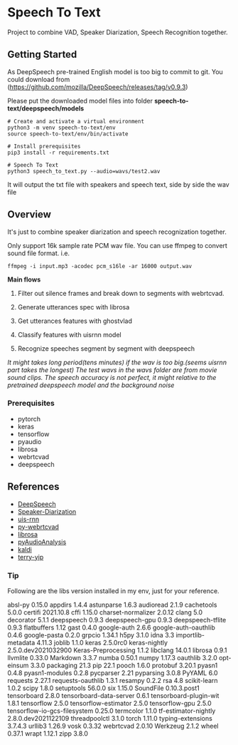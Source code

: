 # Speech To Text

Project to combine VAD, Speaker Diarization, Speech Recognition together.



## Getting Started

As DeepSpeech pre-trained English model is too big to commit to git. You could download from 
(https://github.com/mozilla/DeepSpeech/releases/tag/v0.9.3)

Please put the downloaded model files into folder **speech-to-text/deepspeech/models**

```shell
# Create and activate a virtual environment
python3 -m venv speech-to-text/env
source speech-to-text/env/bin/activate

# Install prerequisites
pip3 install -r requirements.txt

# Speech To Text
python3 speech_to_text.py --audio=wavs/test2.wav
```

It will output the txt file with speakers and speech text, side by side the wav file 

## Overview

It's just to combine speaker diarization and speech recognization together. 

Only support 16k sample rate PCM wav file. You can use ffmpeg to convert sound file format. i.e.
```
ffmpeg -i input.mp3 -acodec pcm_s16le -ar 16000 output.wav
```
**Main flows**
1. Filter out silence frames and break down to segments with webrtcvad.

2. Generate utterances spec with librosa

3. Get utterances features with ghostvlad

4. Classify features with uisrnn model

5. Recognize speeches segment by segment with deepspeech

*It might takes long period(tens minutes) if the wav is too big.(seems uisrnn part takes the longest)
The test wavs in the wavs folder are from movie sound clips. The speech accuracy is not perfect, it might relative to the pretrained deepspeech model and the background noise*

### Prerequisites

- pytorch
- keras
- tensorflow
- pyaudio
- librosa
- webrtcvad
- deepspeech


## References

- [DeepSpeech](https://github.com/mozilla/DeepSpeech)
- [Speaker-Diarization](https://github.com/taylorlu/Speaker-Diarization)
- [uis-rnn](https://github.com/google/uis-rnn)
- [py-webrtcvad](https://github.com/wiseman/py-webrtcvad)
- [librosa](https://github.com/librosa/librosa)
- [pyAudioAnalysis](https://github.com/tyiannak/pyAudioAnalysis)
- [kaldi](https://github.com/kaldi-asr/kaldi)
- [terry-yip](https://github.com/terry-yip)

### Tip

Following are the libs version installed in my env, just for your reference.

absl-py                      0.15.0
appdirs                      1.4.4
astunparse                   1.6.3
audioread                    2.1.9
cachetools                   5.0.0
certifi                      2021.10.8
cffi                         1.15.0
charset-normalizer           2.0.12
clang                        5.0
decorator                    5.1.1
deepspeech                   0.9.3
deepspeech-gpu               0.9.3
deepspeech-tflite            0.9.3
flatbuffers                  1.12
gast                         0.4.0
google-auth                  2.6.6
google-auth-oauthlib         0.4.6
google-pasta                 0.2.0
grpcio                       1.34.1
h5py                         3.1.0
idna                         3.3
importlib-metadata           4.11.3
joblib                       1.1.0
keras                        2.5.0rc0
keras-nightly                2.5.0.dev2021032900
Keras-Preprocessing          1.1.2
libclang                     14.0.1
librosa                      0.9.1
llvmlite                     0.33.0
Markdown                     3.3.7
numba                        0.50.1
numpy                        1.17.3
oauthlib                     3.2.0
opt-einsum                   3.3.0
packaging                    21.3
pip                          22.1
pooch                        1.6.0
protobuf                     3.20.1
pyasn1                       0.4.8
pyasn1-modules               0.2.8
pycparser                    2.21
pyparsing                    3.0.8
PyYAML                       6.0
requests                     2.27.1
requests-oauthlib            1.3.1
resampy                      0.2.2
rsa                          4.8
scikit-learn                 1.0.2
scipy                        1.8.0
setuptools                   56.0.0
six                          1.15.0
SoundFile                    0.10.3.post1
tensorboard                  2.8.0
tensorboard-data-server      0.6.1
tensorboard-plugin-wit       1.8.1
tensorflow                   2.5.0
tensorflow-estimator         2.5.0
tensorflow-gpu               2.5.0
tensorflow-io-gcs-filesystem 0.25.0
termcolor                    1.1.0
tf-estimator-nightly         2.8.0.dev2021122109
threadpoolctl                3.1.0
torch                        1.11.0
typing-extensions            3.7.4.3
urllib3                      1.26.9
vosk                         0.3.32
webrtcvad                    2.0.10
Werkzeug                     2.1.2
wheel                        0.37.1
wrapt                        1.12.1
zipp                         3.8.0
